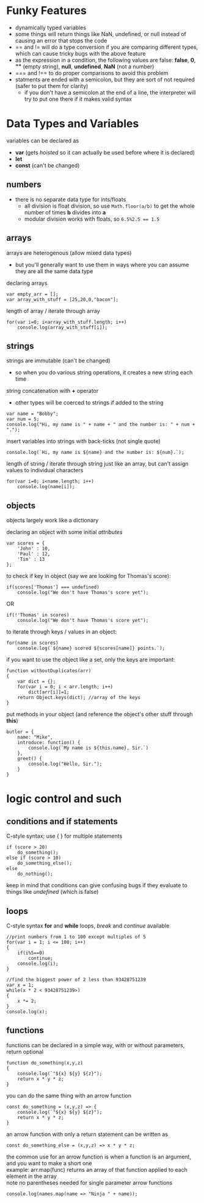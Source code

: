 # Funky Features

- dynamically typed variables
- some things will return things like NaN, undefined, or null instead of causing an error that stops the code
- == and != will do a type conversion if you are comparing different types, which can cause tricky bugs with the above feature
- as the expression in a condition, the following values are false: **false**, **0**, **""** (empty string), **null**, **undefined**, **NaN** (not a number)
- === and !== to do proper comparisons to avoid this problem
- statments are ended with a semicolon, but they are sort of not required (safer to put them for clarity)
  - if you don't have a semicolon at the end of a line, the interpreter will try to put one there if it makes valid syntax

# Data Types and Variables

variables can be declared as
- **var** (gets *hoisted* so it can actually be used before where it is declared)
- **let**
- **const** (can't be changed)

## numbers

- there is no separate data type for ints/floats
  - all division is float division, so use `Math.floor(a/b)` to get the whole number of times **b** divides into **a**
  - modular division works with floats, so `6.5%2.5 == 1.5`

## arrays

arrays are heterogenous (allow mixed data types)
- but you'll generally want to use them in ways where you can assume they are all the same data type

declaring arrays
```
var empty_arr = [];
var array_with_stuff = [25,20,0,"bacon"];
```

length of array / iterate through array
```
for(var i=0; i<array_with_stuff.length; i++)
    console.log(array_with_stuff[i]);
```

## strings

strings are immutable (can't be changed)
- so when you do various string operations, it creates a new string each time

string concatenation with **+** operator
- other types will be coerced to strings if added to the string
```
var name = "Bobby";
var num = 5;
console.log("Hi, my name is " + name + " and the number is: " + num + ".");
```

insert variables into strings with back-ticks (not single quote)
```
console.log(`Hi, my name is ${name} and the number is: ${num}.`);
```

length of string / iterate through string just like an array, but can't assign values to individual characters
```
for(var i=0; i<name.length; i++)
    console.log(name[i]);
```

## objects

objects largely work like a dictionary

declaring an object with some initial *attributes*
```
var scores = {
    'John' : 10,
    'Paul' : 12,
    'Tim' : 13
};
```

to check if key in object (say we are looking for Thomas's score):
```
if(scores['Thomas'] === undefined)
    console.log("We don't have Thomas's score yet");
```
OR
```
if(!'Thomas' in scores)
    console.log("We don't have Thomas's score yet");
```

to iterate through keys / values in an object:
```
for(name in scores)
    console.log(`${name} scored ${scores[name]} points.`);
```

if you want to use the object like a set, only the keys are important:
```
function withoutDuplicates(arr)
{
    var dict = {};
    for(var i = 0; i < arr.length; i++)
        dict[arr[i]]=1;
    return Object.keys(dict); //array of the keys
}
```

put methods in your object (and reference the object's other stuff through **this**)
```
butler = {
    name: "Mike",
    introduce: function() {
        console.log(`My name is ${this.name}, Sir.`)
    },
    greet() {
        console.log("Hello, Sir.");
    }
}
```

# logic control and such

## conditions and if statements

C-style syntax; use { } for multiple statements
```
if (score > 20)
    do_something();
else if (score > 10)
    do_something_else();
else
    do_nothing();
```

keep in mind that conditions can give confusing bugs if they evaluate to things like *undefined* (which is false)

## loops

C-style syntax **for** and **while** loops, *break* and *continue* available
```
//print numbers from 1 to 100 except multiples of 5
for(var i = 1; i <= 100; i++)
{
    if(i%5==0)
        continue;
    console.log(i);
}
```
```
//find the biggest power of 2 less than 93428751239
var x = 1;
while(x * 2 < 93428751239>)
{
    x *= 2;
}
console.log(x);
```

## functions

functions can be declared in a simple way, with or without parameters, return optional
```
function do_something(x,y,z)
{
    console.log(`"${x} ${y} ${z}");
    return x * y * z;
}
```

you can do the same thing with an arrow function
```
const do_something = (x,y,z) => {
    console.log(`"${x} ${y} ${z}");
    return x * y * z;
}
```

an arrow function with only a return statement can be written as
```
const do_something_else = (x,y,z) => x * y * z;
```

the common use for an arrow function is when a function is an argument, and you want to make a short one  
example: arr.map(func) returns an array of that function applied to each element in the array  
note no parentheses needed for single parameter arrow functions
```
console.log(names.map(name => "Ninja " + name));
```
